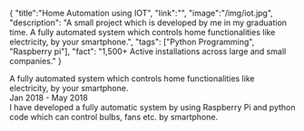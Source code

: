 {
    "title":"Home Automation using IOT",
    "link":"",
    "image":"/img/iot.jpg",
    "description": "A small project which is developed by me in my graduation time. A fully automated system which controls home functionalities like electricity, by your smartphone.",
    "tags": ["Python Programming", "Raspberry pi"],
    "fact": "1,500+ Active installations across large and small companies."
}


A fully automated system which controls home functionalities like electricity, by your smartphone.  
Jan 2018 - May 2018  
I have developed a fully automatic system by using Raspberry Pi and python code which can control bulbs, fans etc. by smartphone.
